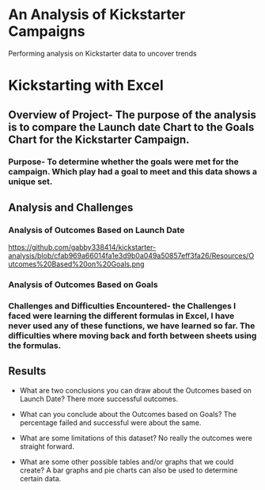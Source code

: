# An Analysis of Kickstarter Campaigns
Performing analysis on Kickstarter data to uncover trends
# Kickstarting with Excel

## Overview of Project- The purpose of the analysis is to compare the Launch date Chart to the Goals Chart for the Kickstarter Campaign.

### Purpose- To determine whether the goals were met for the campaign. Which play had a goal to meet and this data shows a unique set.

## Analysis and Challenges

### Analysis of Outcomes Based on Launch Date

https://github.com/gabby338414/kickstarter-analysis/blob/cfab969a66014fa1e3d9b0a049a50857eff3fa26/Resources/Outcomes%20Based%20on%20Goals.png

### Analysis of Outcomes Based on Goals

### Challenges and Difficulties Encountered- the Challenges I faced were learning the different formulas in Excel, I have never used any of these functions, we have learned so far. The difficulties where moving back and forth between sheets using the formulas.

## Results

- What are two conclusions you can draw about the Outcomes based on Launch Date? There more successful outcomes.

- What can you conclude about the Outcomes based on Goals? The percentage failed and successful were about the same.

- What are some limitations of this dataset? No really the outcomes were straight forward.

- What are some other possible tables and/or graphs that we could create? A bar graphs and pie charts can also be used to determine certain data.

